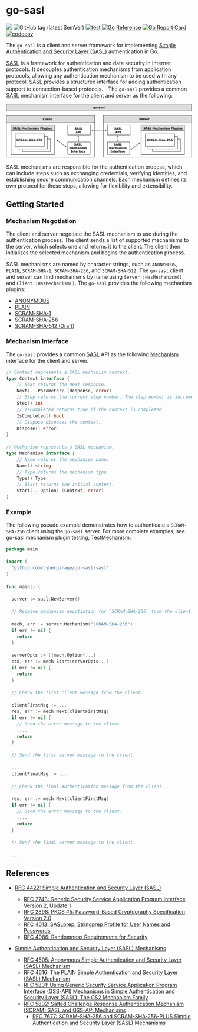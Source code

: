 # go-sasl

![](https://img.shields.io/badge/status-Work%20In%20Progress-8A2BE2)
![GitHub tag (latest SemVer)](https://img.shields.io/github/v/tag/cybergarage/go-sasl)
[![test](https://github.com/cybergarage/go-sasl/actions/workflows/make.yml/badge.svg)](https://github.com/cybergarage/go-sasl/actions/workflows/make.yml)
[![Go Reference](https://pkg.go.dev/badge/github.com/cybergarage/go-sasl.svg)](https://pkg.go.dev/github.com/cybergarage/go-sasl)
 [![Go Report Card](https://img.shields.io/badge/go%20report-A%2B-brightgreen)](https://goreportcard.com/report/github.com/cybergarage/go-sasl) 
 [![codecov](https://codecov.io/gh/cybergarage/go-sasl/graph/badge.svg?token=OCU5V0H3OX)](https://codecov.io/gh/cybergarage/go-sasl)

The `go-sasl` is a client and server framework for implementing [Simple Authentication and Security Layer (SASL)](https://datatracker.ietf.org/doc/html/rfc4422) authentication in Go. 

[SASL](https://datatracker.ietf.org/doc/html/rfc4422) is a framework for authentication and data security in Internet protocols. It decouples authentication mechanisms from application protocols, allowing any authentication mechanism to be used with any protocol. SASL provides a structured interface for adding authentication support to connection-based protocols.　The `go-sasl` provides a common [SASL](https://datatracker.ietf.org/doc/html/rfc4422) mechanism interface for the client and server as the following:


![](doc/img/framework.png)

SASL mechanisms are responsible for the authentication process, which can include steps such as exchanging credentials, verifying identities, and establishing secure communication channels. Each mechanism defines its own protocol for these steps, allowing for flexibility and extensibility.

## Getting Started

### Mechanism Negotiation

The client and server negotiate the SASL mechanism to use during the authentication process. The client sends a list of supported mechanisms to the server, which selects one and returns it to the client. The client then initializes the selected mechanism and begins the authentication process.

SASL mechanisms are named by character strings, such as `ANONYMOUS`, `PLAIN`, `SCRAM-SHA-1`, `SCRAM-SHA-256`, and `SCRAM-SHA-512`. The `go-sasl` client and server can find mechanisms by name using `Server::HasMechanism()` and `Client::HasMechanism()`.  The `go-sasl` provides the following mechanism plugins:

- [ANONYMOUS](https://datatracker.ietf.org/doc/html/rfc4505)
- [PLAIN](https://datatracker.ietf.org/doc/html/rfc4616)
- [SCRAM-SHA-1](https://datatracker.ietf.org/doc/html/rfc5802)
- [SCRAM-SHA-256](https://datatracker.ietf.org/doc/html/rfc7677)
- [SCRAM-SHA-512 (Draft)](https://datatracker.ietf.org/doc/draft-melnikov-scram-sha-512/)

### Mechanism Interface

The `go-sasl` provides a common [SASL](https://datatracker.ietf.org/doc/html/rfc4422) API as the following [Mechanism](https://github.com/cybergarage/go-sasl/blob/main/sasl/mech/mechanism.go) interface for the client and server.

```go
// Context represents a SASL mechanism context.
type Context interface {
    // Next returns the next response.
    Next(...Parameter) (Response, error)
    // Step returns the current step number. The step number is incremented by one after each call to Next.
    Step() int
    // IsCompleted returns true if the context is completed.
    IsCompleted() bool
    // Dispose disposes the context.
    Dispose() error
}

// Mechanism represents a SASL mechanism.
type Mechanism interface {
    // Name returns the mechanism name.
    Name() string
    // Type returns the mechanism type.
    Type() Type
    // Start returns the initial context.
    Start(...Option) (Context, error)
}
```
### Example

The following pseudo example demonstrates how to authenticate a `SCRAM-SHA-256` client using the `go-sasl` server. For more complete examples, see go-sasl mechanism plugin testing, [TestMechanism](https://github.com/cybergarage/go-sasl/blob/main/sasltest/mech/plugin_test.go).

```go
package main

import (
  "github.com/cybergarage/go-sasl/sasl"
)

func main() {

  server := sasl.NewServer()

  // Receive mechanism negotiation for `SCRAM-SHA-256` from the client.
  
  mech, err := server.Mechanism("SCRAM-SHA-256")
  if err != nil {
    return
  }

  serverOpts := []mech.Option{...}
  ctx, err := mech.Start(serverOpts...)
  if err != nil {
    return
  }

  // Check the first client message from the client.

  clientFirstMsg := ...
  res, err := mech.Next(clientFirstMsg)
  if err != nil {
    // Send the error message to the client.
    ....
    return
  }

  // Send the first server message to the client.

  ....
  clientFinalMsg := ...

  // Check the final authentication message from the client.

  res, err := mech.Next(clientFirstMsg)
  if err != nil {
    // Send the error message to the client.
    ....
    return
  }

  // Send the final server message to the client.

  ....

```



## References

- [RFC 4422: Simple Authentication and Security Layer (SASL)](https://datatracker.ietf.org/doc/html/rfc4422)
  - [RFC 2743: Generic Security Service Application Program Interface Version 2, Update 1](https://datatracker.ietf.org/doc/html/rfc2743)
  - [RFC 2898: PKCS #5: Password-Based Cryptography Specification Version 2.0](https://datatracker.ietf.org/doc/html/rfc2898)
  - [RFC 4013: SASLprep: Stringprep Profile for User Names and Passwords](https://datatracker.ietf.org/doc/html/rfc4013)
  - [RFC 4086: Randomness Requirements for Security](https://datatracker.ietf.org/doc/html/rfc4086)

- [Simple Authentication and Security Layer (SASL) Mechanisms](https://www.iana.org/assignments/sasl-mechanisms/sasl-mechanisms.xhtml)
  - [RFC 4505: Anonymous Simple Authentication and Security Layer (SASL) Mechanism](https://www.rfc-editor.org/rfc/rfc4505.html)
  - [RFC 4616: The PLAIN Simple Authentication and Security Layer (SASL) Mechanism](https://datatracker.ietf.org/doc/html/rfc4616)
  - [RFC 5801: Using Generic Security Service Application Program Interface (GSS-API) Mechanisms in Simple Authentication and Security Layer (SASL): The GS2 Mechanism Family](https://www.rfc-editor.org/rfc/rfc5801)
  - [RFC 5802: Salted Challenge Response Authentication Mechanism (SCRAM) SASL and GSS-API Mechanisms](https://datatracker.ietf.org/doc/html/rfc5802)
    - [RFC 7677: SCRAM-SHA-256 and SCRAM-SHA-256-PLUS Simple Authentication and Security Layer (SASL) Mechanisms](https://datatracker.ietf.org/doc/html/rfc7677)
